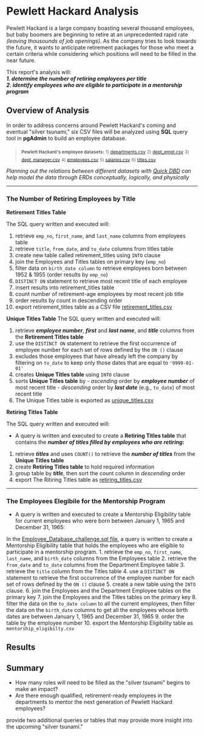 # Pewlett Hackard Analysis
Pewlett Hackard is a large company boasting several thousand employees, but baby boomers are beginning to retire at an unprecedented rapid rate *(leaving thousounds of job openings)*. As the company tries to look towards the future, it wants to anticipate retirement packages for those who meet a certain criteria while considering which positions will need to be filled in the near future.

This report's analysis will:  
***1. determine the number of retiring employees per title***   
***2. identify employees who are eligible to participate in a mentorship program***

## Overview of Analysis

In order to address concerns around Pewlett Hackard's coming and eventual "silver tsunami," six CSV files will be analyzed using **SQL** query tool in **pgAdmin** to build an employee database.

> <sub>**Pewlett Hackard's employee datasets:**</sub>
> <sub>1) [departments.csv](https://github.com/vzhang90/Pewlett-Hackard-Analysis/blob/main/data/departments.csv)</sub>
> <sub>2) [dept_empt.csv](https://github.com/vzhang90/Pewlett-Hackard-Analysis/blob/main/data/dept_emp.csv)</sub>
> <sub>3) [dept_manager.csv](https://github.com/vzhang90/Pewlett-Hackard-Analysis/blob/main/data/dept_manager.csv)</sub>
> <sub>4) [employees.csv](https://github.com/vzhang90/Pewlett-Hackard-Analysis/blob/main/data/employees.csv)</sub>
> <sub>5) [salaries.csv](https://github.com/vzhang90/Pewlett-Hackard-Analysis/blob/main/data/salaries.csv)</sub>
> <sub>6) [titles.csv](https://github.com/vzhang90/Pewlett-Hackard-Analysis/blob/main/data/titles.csv)</sub>

*Planning out the relations between different datasets with [Quick DBD](https://www.quickdatabasediagrams.com/) can help model the data through ERDs conceptually, logically, and physically*
  
---

### The Number of Retiring Employees by Title
**Retirement Titles Table**

The SQL query written and executed will:
1. retrieve `emp_no`, `first_name`, and `last_name` columns from employees table
2. retrieve `title`, `from_date`, and `to_date` columns from titles table
3. create new table called retirement_titles using `INTO` clause
4. join the Employees and Titles tables on primary key (`emp_no`)
5. filter data on `birth_date column` to retrieve employees born between 1952 & 1955 (order results by `emp_no`)
6. `DISTINCT ON` statement to retrieve most recent title of each employee
7. insert results into retirement_titles table
8. count number of retirement-age employees by most recent job title
9. order results by count in descending order
10. export retirement_titles table as a CSV file [retirement_titles.csv]()
  
**Unique Titles Table** 
The SQL query written and executed will:
1. retrieve ***employee number***, ***first*** and ***last name***, and ***title*** columns from the **Retirement Titles table**
2. use the `DISTINCT ON` statement to retrieve the first occurrence of employee number for each set of rows defined by the `ON ()` clause
3. excludes those employees that have already left the company by filtering on `to_date` to keep only those dates that are equal to `'9999-01-01'`
4. creates **Unique Titles table** using `INTO` clause
5. sorts **Unique Titles table** by
        - *ascending* order by ***employee number*** of most recent title
        - *descending* order by ***last date*** (e.g., `to_date`) of most recent title
6. The Unique Titles table is exported as [unique_titles.csv]()

**Retiring Titles Table**

The SQL query written and executed will:

- A query is written and executed to create a **Retiring Titles table** that contains the ***number of titles filled by employees who are retiring:***
1. retrieve ***titles*** and uses `COUNT()` to retrieve the ***number of titles*** from the **Unique Titles table**
2. create **Retiring Titles table** to hold required information
3. group table by ***title***, then sort the count column in *descending* order
4. export The Ritiring Titles table as [retiring_titles.csv]()

---

### The Employees Elegibile for the Mentorship Program
- A query is written and executed to create a Mentorship Eligibility table for current employees who were born between January 1, 1965 and December 31, 1965:

In the [Employee_Database_challenge.sql file](), a query is written to create a Mentorship Eligibility table that holds the employees who are eligible to participate in a mentorship program.
    1. retrieve the `emp_no`, `first_name`, `last_name`, and `birth_date` columns from the Employees table
    2. retrieve the `from_date` and `to_date` columns from the Department Employee table
    3. retrieve the `title` column from the Titles table
    4. use a `DISTINCT ON` statement to retrieve the first occurrence of the employee number for each set of rows defined by the `ON ()` clause
    5. create a new table using the `INTO` clause.
    6. join the Employees and the Department Employee tables on the primary key
    7. join the Employees and the Titles tables on the primary key
    8. filter the data on the `to_date column` to all the current employees, then filter the data on the `birth_date` columns to get all the employees whose birth dates are between January 1, 1965 and December 31, 1965
    9. order the table by the employee number
    10. export the Mentorship Eligibility table as `mentorship_eligibilty.csv`

## Results

## Summary
- How many roles will need to be filled as the "silver tsunami" begins to make an impact?
- Are there enough qualified, retirement-ready employees in the departments to mentor the next generation of Pewlett Hackard employees?

provide two additional queries or tables that may provide more insight into the upcoming "silver tsunami." 
